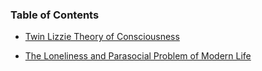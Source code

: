 ### Table of Contents

* [Twin Lizzie Theory of Consciousness](https://github.com/TwinLizzie/Sylvie-2021/tree/master/documentation/consciousness.md)<br/>

* [The Loneliness and Parasocial Problem of Modern Life](https://github.com/TwinLizzie/Sylvie-2021/tree/master/documentation/modern_life.md)
